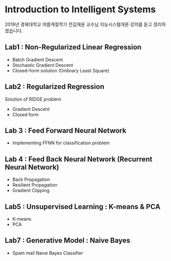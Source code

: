 # Introduction to Intelligent Systems
2019년 경북대학교 여름계절학기 전김재윤 교수님 지능시스템개론 강의를 듣고 정리하였습니다.

## Lab1 : Non-Regularized Linear Regression
* Batch Gradient Descent
* Stochastic Gradient Descent
* Closed-form solution (Ordinary Least Square)

## Lab2 : Regularized Regression
Solution of RIDGE problem
* Gradient Descent
* Closed form

## Lab 3 : Feed Forward Neural Network
* Implementing FFNN for classification problem

## Lab 4 : Feed Back Neural Network (Recurrent Neural Network)
* Back Propagation
* Resilient Propagation
* Gradient Clipping

## Lab5 : Unsupervised Learning : K-means & PCA
* K-means
* PCA

## Lab7 : Generative Model : Naive Bayes
* Spam mail Naive Bayes Classifier
